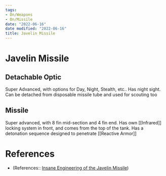 ```yaml
---
tags:
- On/Weapons
- On/Missile
date: "2022-06-16"
date modified: "2022-06-16"
title: Javelin Missile
---
```


# Javelin Missile

## Detachable Optic
Super Advanced, with options for Day, Night, Stealth, etc.. Has night sight. Can be detached from disposable missile tube and used for scouting too

## Missile
Super advanced, with 8 fin mid-section and 4 fin end. Has own [[Infrared]] locking system in front, and comes from the top of the tank. Has a detonation sequence designed to penetrate [[Reactive Armor]]

# References
- (References:: [Insane Engineering of the Javelin Missile](https://www.youtube.com/watch?v=SUdHzKRiBX8))
